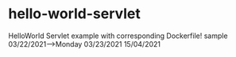 # hello-world-servlet
HelloWorld Servlet example with corresponding Dockerfile!
sample
03/22/2021-->Monday
03/23/2021
15/04/2021
